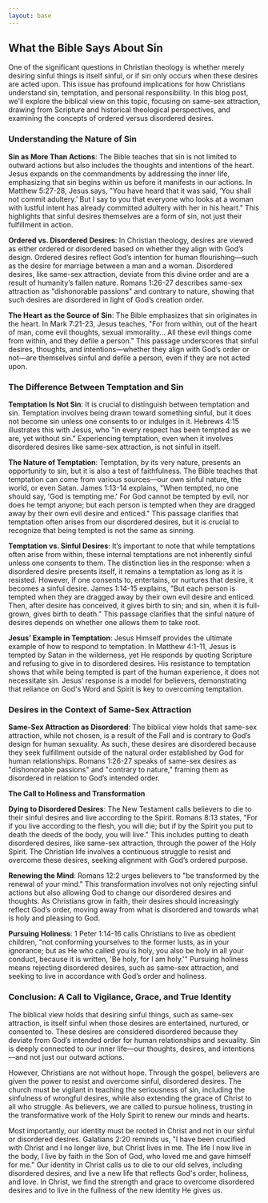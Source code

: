 ```yaml
---
layout: base
---
```


## What the Bible Says About Sin

One of the significant questions in Christian theology is whether merely desiring sinful things is itself sinful, or if sin only occurs when these desires are acted upon. This issue has profound implications for how Christians understand sin, temptation, and personal responsibility. In this blog post, we'll explore the biblical view on this topic, focusing on same-sex attraction, drawing from Scripture and historical theological perspectives, and examining the concepts of ordered versus disordered desires.

### **Understanding the Nature of Sin**

**Sin as More Than Actions**: The Bible teaches that sin is not limited to outward actions but also includes the thoughts and intentions of the heart. Jesus expands on the commandments by addressing the inner life, emphasizing that sin begins within us before it manifests in our actions. In Matthew 5:27-28, Jesus says, "You have heard that it was said, ‘You shall not commit adultery.’ But I say to you that everyone who looks at a woman with lustful intent has already committed adultery with her in his heart." This highlights that sinful desires themselves are a form of sin, not just their fulfillment in action.

**Ordered vs. Disordered Desires**: In Christian theology, desires are viewed as either ordered or disordered based on whether they align with God’s design. Ordered desires reflect God’s intention for human flourishing—such as the desire for marriage between a man and a woman. Disordered desires, like same-sex attraction, deviate from this divine order and are a result of humanity’s fallen nature. Romans 1:26-27 describes same-sex attraction as "dishonorable passions" and contrary to nature, showing that such desires are disordered in light of God’s creation order.

**The Heart as the Source of Sin**: The Bible emphasizes that sin originates in the heart. In Mark 7:21-23, Jesus teaches, "For from within, out of the heart of man, come evil thoughts, sexual immorality... All these evil things come from within, and they defile a person." This passage underscores that sinful desires, thoughts, and intentions—whether they align with God’s order or not—are themselves sinful and defile a person, even if they are not acted upon.

### **The Difference Between Temptation and Sin**

**Temptation Is Not Sin**: It is crucial to distinguish between temptation and sin. Temptation involves being drawn toward something sinful, but it does not become sin unless one consents to or indulges in it. Hebrews 4:15 illustrates this with Jesus, who "in every respect has been tempted as we are, yet without sin." Experiencing temptation, even when it involves disordered desires like same-sex attraction, is not sinful in itself.

**The Nature of Temptation**: Temptation, by its very nature, presents an opportunity to sin, but it is also a test of faithfulness. The Bible teaches that temptation can come from various sources—our own sinful nature, the world, or even Satan. James 1:13-14 explains, "When tempted, no one should say, 'God is tempting me.' For God cannot be tempted by evil, nor does he tempt anyone; but each person is tempted when they are dragged away by their own evil desire and enticed." This passage clarifies that temptation often arises from our disordered desires, but it is crucial to recognize that being tempted is not the same as sinning.

**Temptation vs. Sinful Desires**: It’s important to note that while temptations often arise from within, these internal temptations are not inherently sinful unless one consents to them. The distinction lies in the response: when a disordered desire presents itself, it remains a temptation as long as it is resisted. However, if one consents to, entertains, or nurtures that desire, it becomes a sinful desire. James 1:14-15 explains, "But each person is tempted when they are dragged away by their own evil desire and enticed. Then, after desire has conceived, it gives birth to sin; and sin, when it is full-grown, gives birth to death." This passage clarifies that the sinful nature of desires depends on whether one allows them to take root.

**Jesus’ Example in Temptation**: Jesus Himself provides the ultimate example of how to respond to temptation. In Matthew 4:1-11, Jesus is tempted by Satan in the wilderness, yet He responds by quoting Scripture and refusing to give in to disordered desires. His resistance to temptation shows that while being tempted is part of the human experience, it does not necessitate sin. Jesus’ response is a model for believers, demonstrating that reliance on God's Word and Spirit is key to overcoming temptation.

### **Desires in the Context of Same-Sex Attraction**

**Same-Sex Attraction as Disordered**: The biblical view holds that same-sex attraction, while not chosen, is a result of the Fall and is contrary to God’s design for human sexuality. As such, these desires are disordered because they seek fulfillment outside of the natural order established by God for human relationships. Romans 1:26-27 speaks of same-sex desires as "dishonorable passions" and "contrary to nature," framing them as disordered in relation to God’s intended order.

**The Call to Holiness and Transformation**

**Dying to Disordered Desires**: The New Testament calls believers to die to their sinful desires and live according to the Spirit. Romans 8:13 states, "For if you live according to the flesh, you will die; but if by the Spirit you put to death the deeds of the body, you will live." This includes putting to death disordered desires, like same-sex attraction, through the power of the Holy Spirit. The Christian life involves a continuous struggle to resist and overcome these desires, seeking alignment with God’s ordered purpose.

**Renewing the Mind**: Romans 12:2 urges believers to "be transformed by the renewal of your mind." This transformation involves not only rejecting sinful actions but also allowing God to change our disordered desires and thoughts. As Christians grow in faith, their desires should increasingly reflect God’s order, moving away from what is disordered and towards what is holy and pleasing to God.

**Pursuing Holiness**: 1 Peter 1:14-16 calls Christians to live as obedient children, "not conforming yourselves to the former lusts, as in your ignorance; but as He who called you is holy, you also be holy in all your conduct, because it is written, 'Be holy, for I am holy.'" Pursuing holiness means rejecting disordered desires, such as same-sex attraction, and seeking to live in accordance with God’s order and holiness.

### **Conclusion: A Call to Vigilance, Grace, and True Identity**

The biblical view holds that desiring sinful things, such as same-sex attraction, is itself sinful when those desires are entertained, nurtured, or consented to. These desires are considered disordered because they deviate from God’s intended order for human relationships and sexuality. Sin is deeply connected to our inner life—our thoughts, desires, and intentions—and not just our outward actions.

However, Christians are not without hope. Through the gospel, believers are given the power to resist and overcome sinful, disordered desires. The church must be vigilant in teaching the seriousness of sin, including the sinfulness of wrongful desires, while also extending the grace of Christ to all who struggle. As believers, we are called to pursue holiness, trusting in the transformative work of the Holy Spirit to renew our minds and hearts. 

Most importantly, our identity must be rooted in Christ and not in our sinful or disordered desires. Galatians 2:20 reminds us, "I have been crucified with Christ and I no longer live, but Christ lives in me. The life I now live in the body, I live by faith in the Son of God, who loved me and gave himself for me." Our identity in Christ calls us to die to our old selves, including disordered desires, and live a new life that reflects God's order, holiness, and love. In Christ, we find the strength and grace to overcome disordered desires and to live in the fullness of the new identity He gives us.